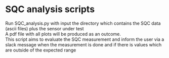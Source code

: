# SQC analysis scripts

Run SQC_analysis.py with input the directory which contains the SQC data (ascii files) plus the sensor under test\
A pdf file with all plots will be produced as an outcome.\
This script aims to evaluate the SQC measurement and inform the user via a slack message when the measurement is done and if there is values which are outside of the expected range
